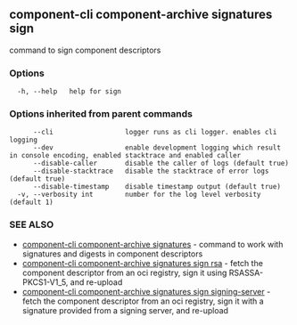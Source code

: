 ## component-cli component-archive signatures sign

command to sign component descriptors

### Options

```
  -h, --help   help for sign
```

### Options inherited from parent commands

```
      --cli                  logger runs as cli logger. enables cli logging
      --dev                  enable development logging which result in console encoding, enabled stacktrace and enabled caller
      --disable-caller       disable the caller of logs (default true)
      --disable-stacktrace   disable the stacktrace of error logs (default true)
      --disable-timestamp    disable timestamp output (default true)
  -v, --verbosity int        number for the log level verbosity (default 1)
```

### SEE ALSO

* [component-cli component-archive signatures](component-cli_component-archive_signatures.md)	 - command to work with signatures and digests in component descriptors
* [component-cli component-archive signatures sign rsa](component-cli_component-archive_signatures_sign_rsa.md)	 - fetch the component descriptor from an oci registry, sign it using RSASSA-PKCS1-V1_5, and re-upload
* [component-cli component-archive signatures sign signing-server](component-cli_component-archive_signatures_sign_signing-server.md)	 - fetch the component descriptor from an oci registry, sign it with a signature provided from a signing server, and re-upload

